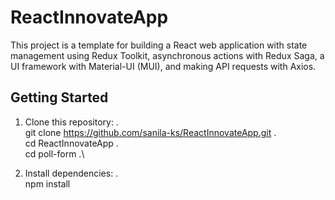 # ReactInnovateApp

This project is a template for building a React web application with state management using Redux Toolkit, asynchronous actions with Redux Saga, a UI framework with Material-UI (MUI), and making API requests with Axios.

## Getting Started
1. Clone this repository: .\
   git clone https://github.com/sanila-ks/ReactInnovateApp.git .\
   cd ReactInnovateApp .\
   cd poll-form .\

3. Install dependencies: .\
   npm install
